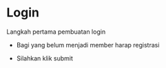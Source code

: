 # Login
Langkah pertama pembuatan login
- Bagi yang belum menjadi member harap registrasi

- Silahkan klik submit

